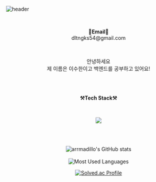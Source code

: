 ![header](https://capsule-render.vercel.app/api?type=waving&color=auto&height=300&section=header&text=welcome&fontSize=90&animation=fadeIn&fontAlignY=38&desc=arrmadillo's%20GitHub%20Profile&descAlignY=51&descAlign=62)

<br>

<p align="center">
   <Strong>📧Email📧</Strong><br>dltngks54@gmail.com<br>

</p>

<br>

<p align="center">
안녕하세요<br>
제 이름은 이수한이고 백엔드를 공부하고 있어요!<br>
<br>
</p>

<br>

<p align="center">
    <Strong>⚒️Tech Stack⚒️</Strong><br>
    
</p>
<br>
<p align="center" display="inline-block">
 <img src="https://img.shields.io/badge/Django-3776AB?style=for-the-badge&logo=Django&logoColor=white">

</p><br>

<br>

<div align=center>

![arrmadillo's GitHub stats](https://github-readme-stats.vercel.app/api?username=arrmadillo&show_icons=true&theme=dark)
<br>
<br>
![Most Used Languages](https://github-readme-stats.vercel.app/api/top-langs/?username=arrmadillo&layout=compact&theme=merko)

[![Solved.ac Profile](http://mazassumnida.wtf/api/v2/generate_badge?boj=dltngks54)](https://solved.ac/dltngks54/)
